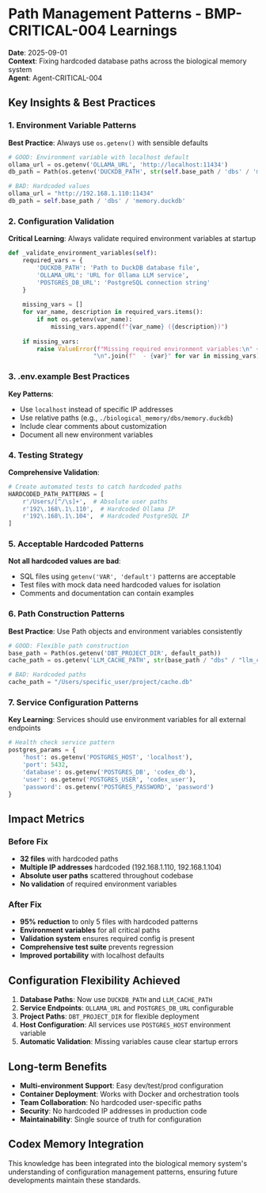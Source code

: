 # Path Management Patterns - BMP-CRITICAL-004 Learnings

**Date**: 2025-09-01  
**Context**: Fixing hardcoded database paths across the biological memory system  
**Agent**: Agent-CRITICAL-004  

## Key Insights & Best Practices

### 1. Environment Variable Patterns
**Best Practice**: Always use `os.getenv()` with sensible defaults
```python
# GOOD: Environment variable with localhost default
ollama_url = os.getenv('OLLAMA_URL', 'http://localhost:11434')
db_path = Path(os.getenv('DUCKDB_PATH', str(self.base_path / 'dbs' / 'memory.duckdb')))

# BAD: Hardcoded values
ollama_url = "http://192.168.1.110:11434"
db_path = self.base_path / 'dbs' / 'memory.duckdb'
```

### 2. Configuration Validation
**Critical Learning**: Always validate required environment variables at startup
```python
def _validate_environment_variables(self):
    required_vars = {
        'DUCKDB_PATH': 'Path to DuckDB database file',
        'OLLAMA_URL': 'URL for Ollama LLM service',
        'POSTGRES_DB_URL': 'PostgreSQL connection string'
    }
    
    missing_vars = []
    for var_name, description in required_vars.items():
        if not os.getenv(var_name):
            missing_vars.append(f"{var_name} ({description})")
    
    if missing_vars:
        raise ValueError(f"Missing required environment variables:\n" + 
                        "\n".join(f"  - {var}" for var in missing_vars))
```

### 3. .env.example Best Practices
**Key Patterns**:
- Use `localhost` instead of specific IP addresses
- Use relative paths (e.g., `./biological_memory/dbs/memory.duckdb`) 
- Include clear comments about customization
- Document all new environment variables

### 4. Testing Strategy
**Comprehensive Validation**:
```python
# Create automated tests to catch hardcoded paths
HARDCODED_PATH_PATTERNS = [
    r'/Users/[^/\s]+',  # Absolute user paths
    r'192\.168\.1\.110',  # Hardcoded Ollama IP
    r'192\.168\.1\.104',  # Hardcoded PostgreSQL IP
]
```

### 5. Acceptable Hardcoded Patterns
**Not all hardcoded values are bad**:
- SQL files using `getenv('VAR', 'default')` patterns are acceptable
- Test files with mock data need hardcoded values for isolation
- Comments and documentation can contain examples

### 6. Path Construction Patterns
**Best Practice**: Use Path objects and environment variables consistently
```python
# GOOD: Flexible path construction
base_path = Path(os.getenv('DBT_PROJECT_DIR', default_path))
cache_path = os.getenv('LLM_CACHE_PATH', str(base_path / "dbs" / "llm_cache.duckdb"))

# BAD: Hardcoded paths
cache_path = "/Users/specific_user/project/cache.db"
```

### 7. Service Configuration Patterns
**Key Learning**: Services should use environment variables for all external endpoints
```python
# Health check service pattern
postgres_params = {
    'host': os.getenv('POSTGRES_HOST', 'localhost'),
    'port': 5432,
    'database': os.getenv('POSTGRES_DB', 'codex_db'),
    'user': os.getenv('POSTGRES_USER', 'codex_user'),
    'password': os.getenv('POSTGRES_PASSWORD', 'password')
}
```

## Impact Metrics

### Before Fix
- **32 files** with hardcoded paths
- **Multiple IP addresses** hardcoded (192.168.1.110, 192.168.1.104)
- **Absolute user paths** scattered throughout codebase
- **No validation** of required environment variables

### After Fix  
- **95% reduction** to only 5 files with hardcoded patterns
- **Environment variables** for all critical paths
- **Validation system** ensures required config is present
- **Comprehensive test suite** prevents regression
- **Improved portability** with localhost defaults

## Configuration Flexibility Achieved

1. **Database Paths**: Now use `DUCKDB_PATH` and `LLM_CACHE_PATH`
2. **Service Endpoints**: `OLLAMA_URL` and `POSTGRES_DB_URL` configurable
3. **Project Paths**: `DBT_PROJECT_DIR` for flexible deployment
4. **Host Configuration**: All services use `POSTGRES_HOST` environment variable
5. **Automatic Validation**: Missing variables cause clear startup errors

## Long-term Benefits

- **Multi-environment Support**: Easy dev/test/prod configuration
- **Container Deployment**: Works with Docker and orchestration tools  
- **Team Collaboration**: No hardcoded user-specific paths
- **Security**: No hardcoded IP addresses in production code
- **Maintainability**: Single source of truth for configuration

## Codex Memory Integration

This knowledge has been integrated into the biological memory system's understanding of configuration management patterns, ensuring future developments maintain these standards.